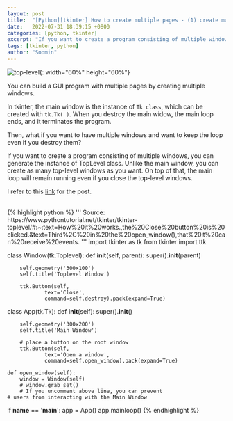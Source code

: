 ```yaml
---
layout: post
title:  "[Python][tkinter] How to create multiple pages - (1) create multiple windows"
date:   2022-07-31 18:39:15 +0800
categories: [python, tkinter]
excerpt: "If you want to create a program consisting of multiple windows, you can generate the instance of TopLevel class."
tags: [tkinter, python]
author: "Soomin"
---
```


![top-level](https://user-images.githubusercontent.com/48472921/182022597-8be66a29-6564-44e8-9cf6-b9e31beb2e77.png){: width="60%" height="60%"}

You can build a GUI program with multiple pages by creating multiple windows.

In tkinter, the main window is the instance of `Tk class`, which can be created with `tk.Tk( )`. When you destroy the main widow, the main loop ends, and it terminates the program.  

Then, what if you want to have multiple windows and want to keep the loop even if you destroy them?

If you want to create a program consisting of multiple windows, you can generate the instance of TopLevel class. Unlike the main window, you can create as many top-level windows as you want. On top of that, the main loop will remain running even if you close the top-level windows.

I refer to this [link](https://www.pythontutorial.net/tkinter/tkinter-toplevel/#:~:text=How%20it%20works.,the%20Close%20button%20is%20clicked.&text=Third%2C%20in%20the%20open_window(),that%20it%20can%20receive%20events.) for the post.


<br>
{% highlight python %}
'''
Source: https://www.pythontutorial.net/tkinter/tkinter-toplevel/#:~:text=How%20it%20works.,the%20Close%20button%20is%20clicked.&text=Third%2C%20in%20the%20open_window(),that%20it%20can%20receive%20events.
'''
import tkinter as tk
from tkinter import ttk


class Window(tk.Toplevel):
    def __init__(self, parent):
        super().__init__(parent)

        self.geometry('300x100')
        self.title('Toplevel Window')

        ttk.Button(self,
                text='Close',
                command=self.destroy).pack(expand=True)


class App(tk.Tk):
    def __init__(self):
        super().__init__()

        self.geometry('300x200')
        self.title('Main Window')

        # place a button on the root window
        ttk.Button(self,
                text='Open a window',
                command=self.open_window).pack(expand=True)

    def open_window(self):
        window = Window(self)
        # window.grab_set()    
        # If you uncomment above line, you can prevent
	# users from interacting with the Main Window

if __name__ == '__main__':
    app = App()
    app.mainloop()
{% endhighlight %}